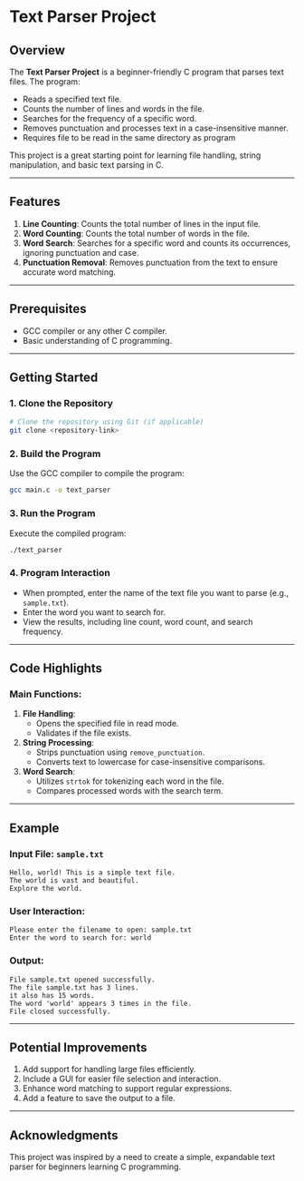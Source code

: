 # Text Parser Project

## Overview
The **Text Parser Project** is a beginner-friendly C program that parses text files. The program:
- Reads a specified text file.
- Counts the number of lines and words in the file.
- Searches for the frequency of a specific word.
- Removes punctuation and processes text in a case-insensitive manner.
- Requires file to be read in the same directory as program

This project is a great starting point for learning file handling, string manipulation, and basic text parsing in C.

---

## Features
1. **Line Counting**: Counts the total number of lines in the input file.
2. **Word Counting**: Counts the total number of words in the file.
3. **Word Search**: Searches for a specific word and counts its occurrences, ignoring punctuation and case.
4. **Punctuation Removal**: Removes punctuation from the text to ensure accurate word matching.

---

## Prerequisites
- GCC compiler or any other C compiler.
- Basic understanding of C programming.

---

## Getting Started

### 1. Clone the Repository
```bash
# Clone the repository using Git (if applicable)
git clone <repository-link>
```

### 2. Build the Program
Use the GCC compiler to compile the program:
```bash
gcc main.c -o text_parser
```

### 3. Run the Program
Execute the compiled program:
```bash
./text_parser
```

### 4. Program Interaction
- When prompted, enter the name of the text file you want to parse (e.g., `sample.txt`).
- Enter the word you want to search for.
- View the results, including line count, word count, and search frequency.

---

## Code Highlights
### Main Functions:
1. **File Handling**:
   - Opens the specified file in read mode.
   - Validates if the file exists.
2. **String Processing**:
   - Strips punctuation using `remove_punctuation`.
   - Converts text to lowercase for case-insensitive comparisons.
3. **Word Search**:
   - Utilizes `strtok` for tokenizing each word in the file.
   - Compares processed words with the search term.

---

## Example
### Input File: `sample.txt`
```
Hello, world! This is a simple text file.
The world is vast and beautiful.
Explore the world.
```

### User Interaction:
```
Please enter the filename to open: sample.txt
Enter the word to search for: world
```

### Output:
```
File sample.txt opened successfully.
The file sample.txt has 3 lines.
it also has 15 words.
The word 'world' appears 3 times in the file.
File closed successfully.
```

---

## Potential Improvements
1. Add support for handling large files efficiently.
2. Include a GUI for easier file selection and interaction.
3. Enhance word matching to support regular expressions.
4. Add a feature to save the output to a file.

---

## Acknowledgments
This project was inspired by a need to create a simple, expandable text parser for beginners learning C programming.


